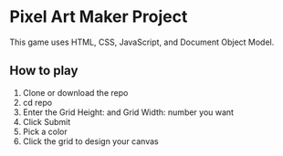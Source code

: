 # Pixel Art Maker Project

This game uses HTML, CSS, JavaScript, and Document Object Model.

## How to play

1. Clone or download the repo
2. cd repo
3. Enter the Grid Height: and Grid Width: number you want
4. Click Submit
5. Pick a color
6. Click the grid to design your canvas